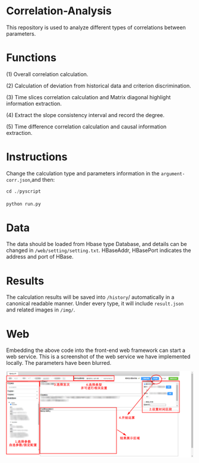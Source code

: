 # Correlation-Analysis
This repository is used to analyze different types of correlations between parameters.

# Functions
(1) Overall correlation calculation.

(2) Calculation of deviation from historical data and criterion discrimination.

(3) Time slices correlation calculation and Matrix diagonal highlight information extraction.

(4) Extract the slope consistency interval and record the degree.

(5) Time difference correlation calculation and causal information extraction.

# Instructions

Change the calculation type and parameters information in the `argument-corr.json`,and then:

```python
cd ./pyscript

python run.py
```


# Data
The data should be loaded from Hbase type Database, and details can be changed in `/web/setting/setting.txt`. HBaseAddr, HBasePort indicates the address and port of HBase. 

# Results
The calculation results will be saved into `/history`/ automatically in a canonical readable manner. Under every type, it will include `result.json` and related images in `/img/`.

# Web

Embedding the above code into the front-end web framework can start a web service. This is a screenshot of the web service we have implemented locally. The parameters have been blurred.

![image-20220622151447458](README.assets/image-20220622151447458.png)